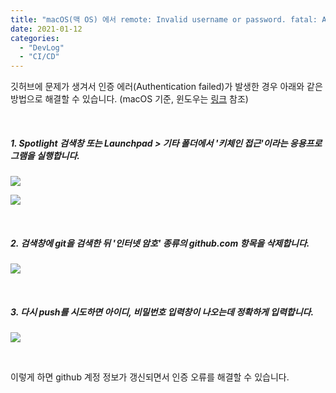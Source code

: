 ```yaml
---
title: "macOS(맥 OS) 에서 remote: Invalid username or password. fatal: Authentication failed for 문제 발생시 해결 방법"
date: 2021-01-12
categories: 
  - "DevLog"
  - "CI/CD"
---
```


깃허브에 문제가 생겨서 인증 에러(Authentication failed)가 발생한 경우 아래와 같은 방법으로 해결할 수 있습니다. (macOS 기준, 윈도우는 [링크](https://ryanwoo.tistory.com/38) 참조)

 

##### **1\. Spotlight 검색창 또는 Launchpad > 기타 폴더에서 '키체인 접근'이라는 응용프로그램을 실행합니다.**

 ![](/assets/img/wp-content/uploads/2021/01/스크린샷-2021-01-12-오후-6.23.23.png)

 ![](/assets/img/wp-content/uploads/2021/01/-2021-01-12-오후-6.22.26-e1610443511448.jpg)

 

##### **2\. 검색창에 git을 검색한 뒤 '인터넷 암호' 종류의 github.com 항목을 삭제합니다.**

 ![](/assets/img/wp-content/uploads/2021/01/-2021-01-12-오후-6.13.41-e1610443781538.png)

 

##### **3\. 다시 push를 시도하면 아이디, 비밀번호 입력창이 나오는데 정확하게 입력합니다.**

 ![](/assets/img/wp-content/uploads/2021/01/스크린샷-2021-01-12-오후-6.32.15.png)

 

이렇게 하면 github 계정 정보가 갱신되면서 인증 오류를 해결할 수 있습니다.
